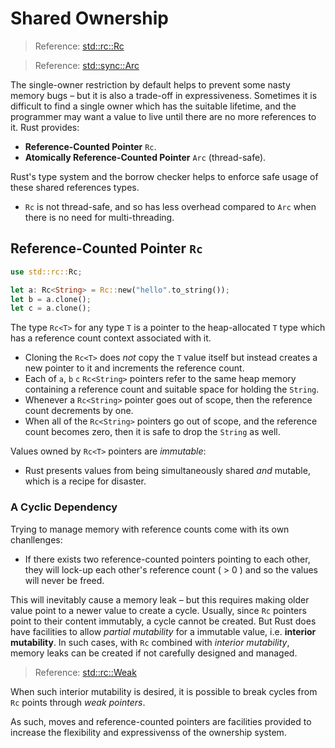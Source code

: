 # Shared Ownership

> Reference: [std::rc::Rc](https://doc.rust-lang.org/std/rc/struct.Rc.html)

> Reference: [std::sync::Arc](https://doc.rust-lang.org/std/sync/struct.Arc.html)

The single-owner restriction by default helps to prevent some nasty memory bugs
– but it is also a trade-off in expressiveness. Sometimes it is difficult to
find a single owner which has the suitable lifetime, and the programmer may want
a value to live until there are no more references to it. Rust provides:

- **Reference-Counted Pointer** `Rc`.
- **Atomically Reference-Counted Pointer** `Arc` (thread-safe).

Rust's type system and the borrow checker helps to enforce safe usage of these
shared references types.

- `Rc` is not thread-safe, and so has less overhead compared to `Arc` when there
  is no need for multi-threading.

## Reference-Counted Pointer `Rc`

```rust
use std::rc::Rc;

let a: Rc<String> = Rc::new("hello".to_string());
let b = a.clone();
let c = a.clone();
```

The type `Rc<T>` for any type `T` is a pointer to the heap-allocated `T` type
which has a reference count context associated with it.

- Cloning the `Rc<T>` does *not* copy the `T` value itself but instead creates a
  new pointer to it and increments the reference count.
- Each of `a`, `b` `c` `Rc<String>` pointers refer to the same heap memory
  containing a reference count and suitable space for holding the `String`.
- Whenever a `Rc<String>` pointer goes out of scope, then the reference count
  decrements by one.
- When all of the `Rc<String>` pointers go out of scope, and the reference count
  becomes zero, then it is safe to drop the `String` as well.

Values owned by `Rc<T>` pointers are *immutable*:

- Rust presents values from being simultaneously shared *and* mutable, which is
  a recipe for disaster.

### A Cyclic Dependency

Trying to manage memory with reference counts come with its own chanllenges:

- If there exists two reference-counted pointers pointing to each other, they
  will lock-up each other's reference count \( > 0 \) and so the values will
  never be freed.

This will inevitably cause a memory leak – but this requires making older value
point to a newer value to create a cycle. Usually, since `Rc` pointers point to
their content immutably, a cycle cannot be created. But Rust does have
facilities to allow *partial mutability* for a immutable value, i.e. **interior
mutability**. In such cases, with `Rc` combined with *interior mutability*,
memory leaks can be created if not carefully designed and managed.

> Reference: [std::rc::Weak](https://doc.rust-lang.org/std/rc/struct.Weak.html)

When such interior mutability is desired, it is possible to break cycles from
`Rc` points through *weak pointers*.

As such, moves and reference-counted pointers are facilities provided to
increase the flexibility and expressivenss of the ownership system.


